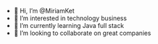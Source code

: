 - 👋 Hi, I’m @MiriamKet
- 👀 I’m interested in technology business
- 🌱 I’m currently learning Java full stack
- 💞️ I’m looking to collaborate on great companies

<!---
MiriamKet/MiriamKet is a ✨ special ✨ repository because its `README.md` (this file) appears on your GitHub profile.
You can click the Preview link to take a look at your changes.
--->
